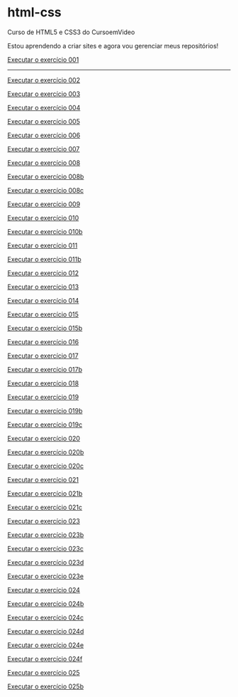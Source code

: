 # html-css
Curso de HTML5 e CSS3 do CursoemVideo

Estou aprendendo a criar sites e agora vou gerenciar meus repositórios!

<a href = "https://alexjjunio.github.io/html-css/exercicios/ex001/index.html"> Executar o exercício 001
<hr>

<a href = "https://alexjjunio.github.io/html-css/exercicios/ex002/index.html"> Executar o exercício 002

<a href = "https://alexjjunio.github.io/html-css/exercicios/ex003/index.html"> Executar o exercício 003

<a href = "https://alexjjunio.github.io/html-css/exercicios/ex004/index.html"> Executar o exercício 004

<a href = "https://alexjjunio.github.io/html-css/exercicios/ex005/index.html"> Executar o exercício 005

<a href = "https://alexjjunio.github.io/html-css/exercicios/ex006/index.html"> Executar o exercício 006

<a href = "https://alexjjunio.github.io/html-css/exercicios/ex007/html.html"> Executar o exercício 007

<a href = "https://alexjjunio.github.io/html-css/exercicios/ex008/index.html"> Executar o exercício 008

<a href = "https://alexjjunio.github.io/html-css/exercicios/ex008/editada.html"> Executar o exercício 008b

<a href = "https://alexjjunio.github.io/html-css/exercicios/ex008b/index.html"> Executar o exercício 008c

<a href = "https://alexjjunio.github.io/html-css/exercicios/ex009/index.html"> Executar o exercício 009

<a href = "https://alexjjunio.github.io/html-css/exercicios/ex010/index.html"> Executar o exercício 010

<a href = "https://alexjjunio.github.io/html-css/exercicios/ex010/pag002.html"> Executar o exercício 010b

<a href = "https://alexjjunio.github.io/html-css/exercicios/ex011/index.html"> Executar o exercício 011 

<a href = "https://alexjjunio.github.io/html-css/exercicios/ex011/pag002.html"> Executar o exercício 011b

<a href = "https://alexjjunio.github.io/html-css/exercicios/ex012/Index.html"> Executar o exercício 012

<a href = "https://alexjjunio.github.io/html-css/exercicios/ex013/index.html"> Executar o exercício 013

<a href = "https://alexjjunio.github.io/html-css/exercicios/ex014/index.html"> Executar o exercício 014

<a href = "https://alexjjunio.github.io/html-css/exercicios/ex015/index.html"> Executar o exercício 015

<a href = "https://alexjjunio.github.io/html-css/exercicios/ex015/pagina02.html"> Executar o exercício 015b

<a href = "https://alexjjunio.github.io/html-css/exercicios/ex016/index.html"> Executar o exercício 016

<a href = "https://alexjjunio.github.io/html-css/exercicios/ex017/cor.html"> Executar o exercício 017

<a href = "https://alexjjunio.github.io/html-css/exercicios/ex0176/index.html"> Executar o exercício 017b

<a href = "https://alexjjunio.github.io/html-css/exercicios/ex018/Fonte01.html"> Executar o exercício 018

<a href = "https://alexjjunio.github.io/html-css/exercicios/ex019/fonte01html"> Executar o exercício 019

<a href = "https://alexjjunio.github.io/html-css/exercicios/ex019fonte02.html"> Executar o exercício 019b

<a href = "https://alexjjunio.github.io/html-css/exercicios/ex019fonte03.html"> Executar o exercício 019c

<a href = "https://alexjjunio.github.io/html-css/exercicios/ex020/hover.html"> Executar o exercício 020

<a href = "https://alexjjunio.github.io/html-css/exercicios/ex020/index.html"> Executar o exercício 020b

<a href = "https://alexjjunio.github.io/html-css/exercicios/ex020/links.html"> Executar o exercício 020c

<a href = "https://alexjjunio.github.io/html-css/exercicios/ex021/caixa01.html"> Executar o exercício 021

<a href = "https://alexjjunio.github.io/html-css/exercicios/ex021/caixa02.html"> Executar o exercício 021b

<a href = "https://alexjjunio.github.io/html-css/exercicios/ex021/caixa03.html"> Executar o exercício 021c

<a href = "https://alexjjunio.github.io/html-css/exercicios/ex023/tabela001.html"> Executar o exercício 023

<a href = "https://alexjjunio.github.io/html-css/exercicios/ex023/tabela002.html"> Executar o exercício 023b

<a href = "https://alexjjunio.github.io/html-css/exercicios/ex023/tabela003.html"> Executar o exercício 023c

<a href = "https://alexjjunio.github.io/html-css/exercicios/ex023/tabela004.html"> Executar o exercício 023d

<a href = "https://alexjjunio.github.io/html-css/exercicios/ex023/tabela005.html"> Executar o exercício 023e

<a href = "https://alexjjunio.github.io/html-css/exercicios/ex024/iframe001.html"> Executar o exercício 024

<a href = "https://alexjjunio.github.io/html-css/exercicios/ex024/iframe002.html"> Executar o exercício 024b

<a href = "https://alexjjunio.github.io/html-css/exercicios/ex024/iframe003.html"> Executar o exercício 024c

<a href = "https://alexjjunio.github.io/html-css/exercicios/ex024/iframe004.html"> Executar o exercício 024d

<a href = "https://alexjjunio.github.io/html-css/exercicios/ex024/iframe005.html"> Executar o exercício 024e

<a href = "https://alexjjunio.github.io/html-css/exercicios/ex024/iframe006.html"> Executar o exercício 024f

<a href = "https://alexjjunio.github.io/html-css/exercicios/ex025/form001.html"> Executar o exercício 025

<a href = "https://alexjjunio.github.io/html-css/exercicios/ex025/form002.html"> Executar o exercício 025b
